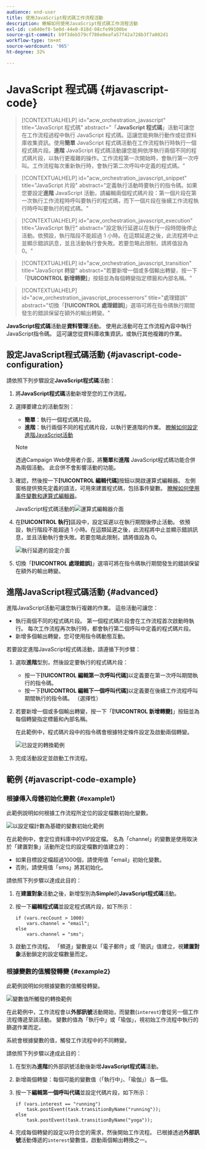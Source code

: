 ```yaml
---
audience: end-user
title: 使用JavaScript程式碼工作流程活動
description: 瞭解如何使用JavaScript程式碼工作流程活動
exl-id: ca040ef8-5e0d-44e0-818d-08cfe99100be
source-git-commit: b9f3deb579cf786e0eafa57f42a728b3f7a002d1
workflow-type: tm+mt
source-wordcount: '965'
ht-degree: 32%

---
```


# JavaScript 程式碼 {#javascript-code}

>[!CONTEXTUALHELP]
>id="acw_orchestration_javascript"
>title="JavaScript 程式碼"
>abstract="「**JavaScript 程式碼**」活動可讓您在工作流程過程中執行 JavaScript 程式碼。這讓您能夠執行動作或從資料庫收集資訊。使用&#x200B;**簡單** JavaScript 程式碼活動在工作流程執行時執行一個程式碼片段。**進階** JavaScript 程式碼活動讓您能夠依序執行兩個不同的程式碼片段，以執行更複雜的操作。工作流程第一次開始時，會執行第一次呼叫。工作流程每次重新執行時，會執行第二次呼叫中定義的程式碼。"

>[!CONTEXTUALHELP]
>id="acw_orchestration_javascript_snippet"
>title="JavaScript 片段"
>abstract="定義執行活動時要執行的指令碼。如果您要設定&#x200B;**進階** JavaScript 活動，請編輯兩個程式碼片段：第一個片段在第一次執行工作流程時呼叫要執行的程式碼，而下一個片段在後續工作流程執行時呼叫要執行的程式碼。"

>[!CONTEXTUALHELP]
>id="acw_orchestration_javascript_execution"
>title="JavaScript 執行"
>abstract="設定執行延遲以在執行一段時間後停止活動。依預設，執行階段不能超過 1 小時。在這類延遲之後，此流程將中止並顯示錯誤訊息，並且活動執行會失敗。若要忽略此限制，請將值設為 0。"

>[!CONTEXTUALHELP]
>id="acw_orchestration_javascript_transition"
>title="JavaScript 轉變"
>abstract="若要新增一個或多個輸出轉變，按一下「**[!UICONTROL 新增轉變]**」按鈕並為每個轉變指定標籤和內部名稱。"

>[!CONTEXTUALHELP]
>id="acw_orchestration_javascript_processerrors"
>title="處理錯誤"
>abstract="切換「**[!UICONTROL 處理錯誤]**」選項可將在指令碼執行期間發生的錯誤保留在額外的輸出轉變。"

**JavaScript程式碼**&#x200B;活動是&#x200B;**資料管理**&#x200B;活動。 使用此活動可在工作流程內容中執行JavaScript指令碼。 這可讓您從資料庫收集資訊，或執行其他複雜的作業。

## 設定JavaScript程式碼活動 {#javascript-code-configuration}

請依照下列步驟設定&#x200B;**JavaScript程式碼**&#x200B;活動：

1. 將&#x200B;**JavaScript程式碼**&#x200B;活動新增至您的工作流程。

1. 選擇要建立的活動型別：

   * **簡單**：執行一個程式碼片段。
   * **進階**：執行兩個不同的程式碼片段，以執行更進階的作業。 [瞭解如何設定進階JavaScript活動](#advanced)

   >[!NOTE]
   >
   >透過Campaign Web使用者介面，將&#x200B;**簡單**&#x200B;和&#x200B;**進階** JavaScript程式碼功能合併為兩個活動。 此合併不會影響活動的功能。

1. 確認，然後按一下&#x200B;**[!UICONTROL 編輯代碼]**&#x200B;按鈕以開啟運算式編輯器。 左側窗格提供預先定義的語法，可用來建置程式碼，包括事件變數。 [瞭解如何使用事件變數和運算式編輯器](../event-variables.md)。

   JavaScript程式碼活動的![運算式編輯器介面](../assets/javascript-editor.png)

1. 在&#x200B;**[!UICONTROL 執行]**&#x200B;區段中，設定延遲以在執行期間後停止活動。 依預設，執行階段不能超過 1 小時。在這類延遲之後，此流程將中止並顯示錯誤訊息，並且活動執行會失敗。若要忽略此限制，請將值設為 0。

   ![執行延遲的設定介面](../assets/javascript-config.png)

1. 切換「**[!UICONTROL 處理錯誤]**」選項可將在指令碼執行期間發生的錯誤保留在額外的輸出轉變。

## 進階JavaScript程式碼活動 {#advanced}

進階JavaScript活動可讓您執行複雜的作業。 這些活動可讓您：

* 執行兩個不同的程式碼片段。 第一個程式碼片段會在工作流程首次啟動時執行。 每次工作流程再次執行時，都會執行第二個呼叫中定義的程式碼片段。
* 新增多個輸出轉變，您可使用指令碼動態互動。

若要設定進階JavaScript程式碼活動，請遵循下列步驟：

1. 選取&#x200B;**進階**&#x200B;型別，然後設定要執行的程式碼片段：

   * 按一下&#x200B;**[!UICONTROL 編輯第一次呼叫代碼]**&#x200B;以定義要在第一次呼叫期間執行的指令碼。
   * 按一下&#x200B;**[!UICONTROL 編輯下一個呼叫代碼]**&#x200B;以定義要在後續工作流程呼叫期間執行的指令碼。 （選擇性）

1. 若要新增一個或多個輸出轉變，按一下「**[!UICONTROL 新增轉變]**」按鈕並為每個轉變指定標籤和內部名稱。

   在此範例中，程式碼片段中的指令碼會根據特定條件設定及啟動兩個轉變。

   ![已設定的轉換範例](../assets/javascript-transitions.png)

1. 完成活動設定並啟動工作流程。

## 範例 {#javascript-code-example}

### 根據傳入母體初始化變數 {#example1}

此範例說明如何根據工作流程所定位的設定檔數初始化變數。

![以設定檔計數為基礎的變數初始化範例](../assets/javascript-example1.png)

在此範例中，會定位資料庫中的VIP設定檔。 名為「channel」的變數是使用取決於「建置對象」活動所定位的設定檔數的值建立的：

* 如果目標設定檔超過1000個，請使用值「email」初始化變數。
* 否則，請使用值「sms」將其初始化。

請依照下列步驟以達成此目的：

1. 在&#x200B;**建置對象**&#x200B;活動之後，新增型別為&#x200B;**Simple**&#x200B;的&#x200B;**JavaScript程式碼**&#x200B;活動。

1. 按一下&#x200B;**編輯程式碼**&#x200B;並設定程式碼片段，如下所示：

   ```
   if (vars.recCount > 1000)
       vars.channel = "email";
   else
       vars.channel = "sms";
   ```

1. 啟動工作流程。 「頻道」變數是以「電子郵件」或「簡訊」值建立，視&#x200B;**建置對象**&#x200B;活動鎖定的設定檔數量而定。

### 根據變數的值觸發轉變 {#example2}

此範例說明如何根據變數的值觸發轉變。

![變數值所觸發的轉換範例](../assets/javascript-example2-transitions.png)

在此範例中，工作流程會以&#x200B;**外部訊號**&#x200B;活動開始，而變數(`interest`)會從另一個工作流程傳遞至該活動。 變數的值為「執行中」或「瑜伽」，視初始工作流程中執行的篩選作業而定。

系統會根據變數的值，觸發工作流程中的不同轉變。

請依照下列步驟以達成此目的：

1. 在型別為&#x200B;**進階**&#x200B;的外部訊號活動後新增&#x200B;**JavaScript程式碼**&#x200B;活動。

1. 新增兩個轉變：每個可能的變數值（「執行中」、「瑜伽」）各一個。

1. 按一下&#x200B;**編輯第一個呼叫代碼**&#x200B;並設定代碼片段，如下所示：

   ```
   if (vars.interest == "running")
       task.postEvent(task.transitionByName("running"));
   else
       task.postEvent(task.transitionByName("yoga"));
   ```

1. 完成每個轉變的設定以符合您的需求，然後開始工作流程。 已根據透過&#x200B;**外部訊號**&#x200B;活動傳遞的`interest`變數值，啟動兩個輸出轉換之一。